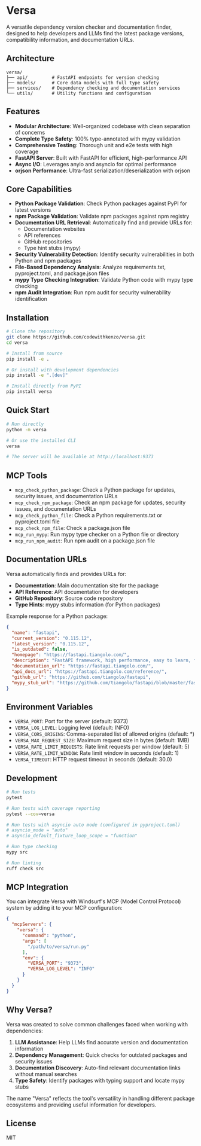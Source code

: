 # Versa

A versatile dependency version checker and documentation finder, designed to help developers and LLMs find the latest package versions, compatibility information, and documentation URLs.

## Architecture

```
versa/
├── api/         # FastAPI endpoints for version checking
├── models/      # Core data models with full type safety
├── services/    # Dependency checking and documentation services
└── utils/       # Utility functions and configuration
```

## Features

- **Modular Architecture**: Well-organized codebase with clean separation of concerns
- **Complete Type Safety**: 100% type-annotated with mypy validation
- **Comprehensive Testing**: Thorough unit and e2e tests with high coverage
- **FastAPI Server**: Built with FastAPI for efficient, high-performance API
- **Async I/O**: Leverages anyio and asyncio for optimal performance
- **orjson Performance**: Ultra-fast serialization/deserialization with orjson

## Core Capabilities

- **Python Package Validation**: Check Python packages against PyPI for latest versions
- **npm Package Validation**: Validate npm packages against npm registry
- **Documentation URL Retrieval**: Automatically find and provide URLs for:
  - Documentation websites
  - API references
  - GitHub repositories
  - Type hint stubs (mypy)
- **Security Vulnerability Detection**: Identify security vulnerabilities in both Python and npm packages
- **File-Based Dependency Analysis**: Analyze requirements.txt, pyproject.toml, and package.json files
- **mypy Type Checking Integration**: Validate Python code with mypy type checking
- **npm Audit Integration**: Run npm audit for security vulnerability identification

## Installation

```bash
# Clone the repository
git clone https://github.com/codewithkenzo/versa.git
cd versa

# Install from source
pip install -e .

# Or install with development dependencies
pip install -e ".[dev]"

# Install directly from PyPI
pip install versa
```

## Quick Start

```bash
# Run directly
python -m versa

# Or use the installed CLI
versa

# The server will be available at http://localhost:9373
```

## MCP Tools

- `mcp_check_python_package`: Check a Python package for updates, security issues, and documentation URLs
- `mcp_check_npm_package`: Check an npm package for updates, security issues, and documentation URLs
- `mcp_check_python_file`: Check a Python requirements.txt or pyproject.toml file
- `mcp_check_npm_file`: Check a package.json file
- `mcp_run_mypy`: Run mypy type checker on a Python file or directory
- `mcp_run_npm_audit`: Run npm audit on a package.json file

## Documentation URLs

Versa automatically finds and provides URLs for:

- **Documentation**: Main documentation site for the package
- **API Reference**: API documentation for developers
- **GitHub Repository**: Source code repository
- **Type Hints**: mypy stubs information (for Python packages)

Example response for a Python package:

```json
{
  "name": "fastapi",
  "current_version": "0.115.12",
  "latest_version": "0.115.12",
  "is_outdated": false,
  "homepage": "https://fastapi.tiangolo.com/",
  "description": "FastAPI framework, high performance, easy to learn, fast to code, ready for production",
  "documentation_url": "https://fastapi.tiangolo.com/",
  "api_docs_url": "https://fastapi.tiangolo.com/reference/",
  "github_url": "https://github.com/tiangolo/fastapi",
  "mypy_stub_url": "https://github.com/tiangolo/fastapi/blob/master/fastapi/py.typed"
}
```

## Environment Variables

- `VERSA_PORT`: Port for the server (default: 9373)
- `VERSA_LOG_LEVEL`: Logging level (default: INFO)
- `VERSA_CORS_ORIGINS`: Comma-separated list of allowed origins (default: *)
- `VERSA_MAX_REQUEST_SIZE`: Maximum request size in bytes (default: 1MB)
- `VERSA_RATE_LIMIT_REQUESTS`: Rate limit requests per window (default: 5)
- `VERSA_RATE_LIMIT_WINDOW`: Rate limit window in seconds (default: 1)
- `VERSA_TIMEOUT`: HTTP request timeout in seconds (default: 30.0)

## Development

```bash
# Run tests
pytest

# Run tests with coverage reporting
pytest --cov=versa

# Run tests with asyncio auto mode (configured in pyproject.toml)
# asyncio_mode = "auto"
# asyncio_default_fixture_loop_scope = "function"

# Run type checking
mypy src

# Run linting
ruff check src
```

## MCP Integration

You can integrate Versa with Windsurf's MCP (Model Control Protocol) system by adding it to your MCP configuration:

```json
{
  "mcpServers": {
    "versa": {
      "command": "python",
      "args": [
        "/path/to/versa/run.py"
      ],
      "env": {
        "VERSA_PORT": "9373",
        "VERSA_LOG_LEVEL": "INFO"
      }
    }
  }
}
```

## Why Versa?

Versa was created to solve common challenges faced when working with dependencies:

1. **LLM Assistance**: Help LLMs find accurate version and documentation information
2. **Dependency Management**: Quick checks for outdated packages and security issues
3. **Documentation Discovery**: Auto-find relevant documentation links without manual searches
4. **Type Safety**: Identify packages with typing support and locate mypy stubs

The name "Versa" reflects the tool's versatility in handling different package ecosystems and providing useful information for developers.

## License

MIT
